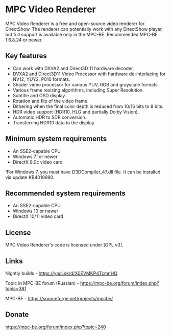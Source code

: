 ﻿# MPC Video Renderer

MPC Video Renderer is a free and open-source video renderer for DirectShow. The renderer can potentially work with any DirectShow player, but full support is available only in the MPC-BE. Recommended MPC-BE 1.6.8.24 or newer.

## Key features

* Can work with DXVA2 and Direct3D 11 hardware decoder.
* DVXA2 and Direct3D11 Video Processor with hardware de-interlacing for NV12, YUY2, P010 formats.
* Shader video processor for various YUV, RGB and grayscale formats.
* Various frame resizing algorithms, including Super Resolution.
* Subtitle and OSD display.
* Rotation and flip of the video frame.
* Dithering when the final color depth is reduced from 10/16 bits to 8 bits.
* HDR video support (HDR10, HLG and partially Dolby Vision).
* Automatic HDR to SDR conversion.
* Transferring HDR10 data to the display.

## Minimum system requirements

* An SSE2-capable CPU
* Windows 7¹ or newer
* DirectX 9.0c video card

¹For Windows 7, you must have D3DCompiler_47.dll file. It can be installed via update KB4019990.

## Recommended system requirements

* An SSE2-capable CPU
* Windows 10 or newer
* DirectX 10/11 video card

## License

MPC Video Renderer's code is licensed under [GPL v3].

## Links

Nightly builds - <https://yadi.sk/d/X0EVMKP4TcmnHQ>

Topic in MPC-BE forum (Russian) - <https://mpc-be.org/forum/index.php?topic=381>

MPC-BE - <https://sourceforge.net/projects/mpcbe/>

## Donate

<https://mpc-be.org/forum/index.php?topic=240>
